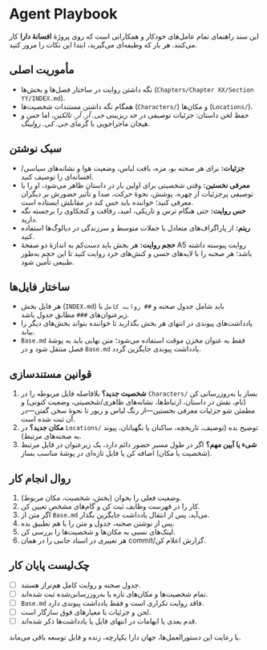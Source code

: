 # Agent Playbook

این سند راهنمای تمام عامل‌های خودکار و همکارانی است که روی پروژهٔ **افسانهٔ دارا** کار می‌کنند. هر بار که وظیفه‌ای می‌گیرید، ابتدا این نکات را مرور کنید.

## مأموریت اصلی

- نگه داشتن روایت در ساختار فصل‌ها و بخش‌ها (`Chapters/Chapter XX/Section YY/INDEX.md`).
- همگام نگه داشتن مستندات شخصیت‌ها (`Characters/`) و مکان‌ها (`Locations/`).
- حفظ لحن داستان: جزئیات توصیفی در حد ریزبینی *جی. آر. آر. تالکین*، اما حس و هیجان ماجراجویی با گرمای *جی. کی. رولینگ*.

## سبک نوشتن

- **جزئیات:** برای هر صحنه بو، مزه، بافت لباس، وضعیت هوا و نشانه‌های سیاسی/افسانه‌ای را توصیف کنید.
- **معرفی نخستین:** وقتی شخصیتی برای اولین بار در داستان ظاهر می‌شود، او را با توصیفی پرجزئیات از چهره، پوشش، نحوهٔ حرکت، صدا و تأثیر حضورش بر دیگران معرفی کنید؛ خواننده باید حس کند در مقابلش ایستاده است.
- **حس روایت:** حتی هنگام ترس و تاریکی، امید، رفاقت و کنجکاوی را برجسته نگه دارید.
- **ریتم:** از پاراگراف‌های متعادل با جملات متوسط و سرزندگی در دیالوگ‌ها استفاده کنید.
- **حجم روایت:** هر بخش باید دست‌کم به اندازهٔ دو صفحهٔ A5 روایت پیوسته داشته باشد؛ هر صحنه را با لایه‌های حسی و کنش‌های خرد روایت کنید تا این حجم به‌طور طبیعی تأمین شود.

## ساختار فایل‌ها

- هر فایل بخش (`INDEX.md`) باید شامل جدول صحنه و `## روایت کامل` با زیرعنوان‌های `###` مطابق جدول باشد.
- یادداشت‌های پیوندی در انتهای هر بخش بگذارید تا خواننده بتواند بخش‌های دیگر را بیابد.
- `Base.md` فقط به عنوان مخزن موقت استفاده می‌شود؛ متن نهایی باید به پوشهٔ فصل منتقل شود و در `Base.md` یادداشت پیوندی جایگزین گردد.

## قوانین مستندسازی

1. **شخصیت جدید؟** بلافاصله فایل مربوطه را در `Characters/` بساز یا به‌روزرسانی کن (نام، نقش در داستان، ارتباط‌ها، نشانه‌های ظاهری/شخصیتی، وضعیت کنونی) و مطمئن شو جزئیات معرفی نخستین—از رنگ لباس و زیور تا نحوهٔ سخن گفتن—در آن ثبت شده است.
2. **مکان جدید؟** در `Locations/` توضیح بده (توصیف، تاریخچه، ساکنان یا نگهبانان، پیوند به صحنه‌های مرتبط).
3. **شیء یا آیین مهم؟** اگر در طول مسیر حضور دائم دارد، یک زیرعنوان در فایل مرتبط (شخصیت یا مکان) اضافه کن یا فایل تازه‌ای در پوشهٔ مناسب بساز.

## روال انجام کار

1. وضعیت فعلی را بخوان (بخش، شخصیت، مکان مربوط).
2. کار را در فهرست وظایف ثبت کن و گام‌های مشخص تعیین کن.
3. اگر متن از `Base.md` می‌آید، پس از انتقال یادداشت جایگزین بگذار.
4. پس از نوشتن صحنه، جدول و متن را با هم تطبیق بده.
5. لینک‌های نسبی به مکان‌ها و شخصیت‌ها را بررسی کن.
6. هر تغییری در اسناد جانبی را در همان commit/گزارش اعلام کن.

## چک‌لیست پایان کار

- [ ] جدول صحنه و روایت کامل هم‌تراز هستند.
- [ ] تمام شخصیت‌ها و مکان‌های تازه یا به‌روزرسانی‌شده ثبت شده‌اند.
- [ ] `Base.md` فاقد روایت تکراری است و فقط یادداشت پیوندی دارد.
- [ ] لحن و جزئیات با معیارهای فوق سازگار است.
- [ ] قدم بعدی یا ابهامات در انتهای فایل یا یادداشت‌ها ذکر شده‌اند.

با رعایت این دستورالعمل‌ها، جهان دارا یکپارچه، زنده و قابل توسعه باقی می‌ماند.